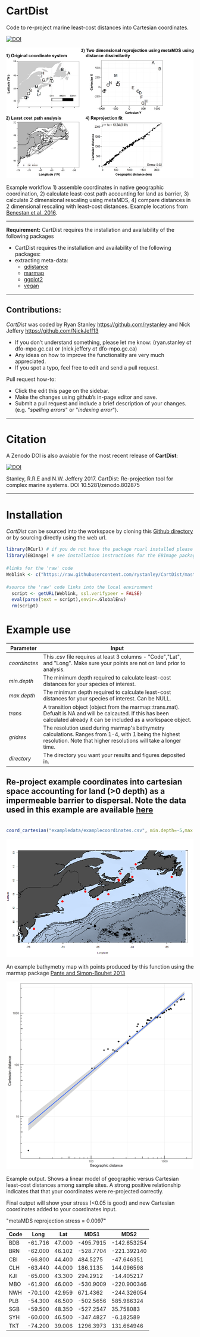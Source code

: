 # CartDist
Code to re-project marine least-cost distances into Cartesian coordinates.

[![DOI](https://zenodo.org/badge/93073704.svg)](https://zenodo.org/badge/latestdoi/93073704)


![](vignette/CartesianWorkflow.jpg)

Example workflow 1) assemble coordinates in native geographic coordination, 2) calculate least-cost path accounting for land as barrier, 3) calculate 2 dimensional rescaling using metaMDS, 4) compare distances in 2 dimensional rescaling with least-cost distances. Example locations from [Benestan et al. 2016](http://onlinelibrary.wiley.com/doi/10.1111/mec.13245/abstract). 


***
**Requirement:**
CartDist requires the installation and availability of the following packages

* CartDist requires the installation and availability of the following packages:
* extracting meta-data:
    * [gdistance](https://cran.r-project.org/web/packages/gdistance/gdistance.pdf)
    * [marmap](https://cran.r-project.org/web/packages/marmap/vignettes/marmap.pdf)
    * [ggplot2](http://ggplot2.org/)
    * [vegan](https://cran.r-project.org/web/packages/vegan/vegan.pdf)


***

## Contributions:
*CartDist* was coded by Ryan Stanley <https://github.com/rystanley> and Nick Jeffery <https://github.com/NickJeff13>

* If you don’t understand something, please let me know: 
(ryan.stanley _at_ dfo-mpo.gc.ca) or (nick.jeffery _at_ dfo-mpo.gc.ca)
* Any ideas on how to improve the functionality are very much appreciated. 
* If you spot a typo, feel free to edit and send a pull request.

Pull request how-to: 

  * Click the edit this page on the sidebar.
  * Make the changes using github’s in-page editor and save.
  * Submit a pull request and include a brief description of your changes. (e.g. "_spelling errors_" or "_indexing error_").
  
***

# **Citation** 

A Zenodo DOI is also avaiable for the most recent release of **CartDist**:

[![DOI](https://zenodo.org/badge/93073704.svg)](https://zenodo.org/badge/latestdoi/93073704)


Stanley, R.R.E and N.W. Jeffery 2017. CartDist: Re-projection tool for complex marine systems. DOI 10.5281/zenodo.802875


***
# **Installation**

*CartDist* can be sourced into the workspace by cloning this [Github directory](https://github.com/rystanley/CartDist) or by sourcing directly using the web url.

<a name="installation"/>

```r
library(RCurl) # if you do not have the package rcurl installed please load from CRAN.
library(EBImage) # see installation instructions for the EBImage package.

#links for the 'raw' code
Weblink <- c("https://raw.githubusercontent.com/rystanley/CartDist/master/CartDistFunction.R")

#source the 'raw' code links into the local environment
  script <- getURL(Weblink, ssl.verifypeer = FALSE)
  eval(parse(text = script),envir=.GlobalEnv)
  rm(script)  

```

# **Example use** <a name="exampleuse"/>


**Parameter** | **Input**  
--------------|-----------------------------------
*coordinates* | This .csv file requires at least 3 columns - "Code","Lat", and "Long". Make sure your points are not on land prior to analysis. 
*min.depth* | The minimum depth required to calculate least-cost distances for your species of interest. 
*max.depth*| The minimum depth required to calculate least-cost distances for your species of interest. Can be NULL. 
*trans*| A transition object (object from the marmap::trans.mat). Defualt is NA and will be calcauted. If this has been calculated already it can be included as a workspace object.
*gridres* | The resolution used during marmap's bathymetry calculations. Ranges from 1-4, with 1 being the highest resolution. Note that higher resolutions will take a longer time.
*directory* | The directory you want your results and figures deposited in. 

## Re-project example coordinates into cartesian space accounting for land (>0 depth) as a impermeable barrier to dispersal. Note the data used in this example are available [here](https://github.com/rystanley/CartDist/tree/master/exampledata)


```r

coord_cartesian("exampledata/examplecoordinates.csv", min.depth=-5,max.depth=NULL, gridres=2, directory="~/Desktop/") 

```
![](vignette/ExampleMap.png)

An example bathymetry map with points produced by this function using the marmap package [Pante and Simon-Bouhet 2013](https://cran.r-project.org/web/packages/marmap/index.html)

![](vignette/Cartesian_vs_Geographic_Distances.png)

Example output. Shows a linear model of geographic versus Cartesian least-cost distances among sample sites. A strong positive relationship indicates that that your coordinates were re-projected correctly.


Final output will show your stress (<0.05 is good) and new Cartesian coordinates added to your coordinates input. 

"metaMDS reprojection stress = 0.0097"

**Code**  |  **Long** |   **Lat**   |   **MDS1**    |    **MDS2**
----------|-----------|-------------|---------------|-------------
BDB | -61.716 | 47.000 | -495.7915 | -142.653254
BRN | -62.000 | 46.102 | -528.7704 | -221.392140
CBI | -66.800 | 44.400 | 484.5275 | -47.646351
CLH | -63.440 | 44.000 | 186.1135 | 144.096598
KJI | -65.000 | 43.300 | 294.2912 | -14.405217
MBO | -61.900 | 46.000 |  -530.9009 | -220.900346
NWH | -70.100 | 42.959 |  671.4362 | -244.326054
PLB | -54.300 | 46.500 | -502.5656 |  585.986324
SGB | -59.500 | 48.350 | -527.2547 |   35.758083
SYH | -60.000 | 46.500 | -347.4827 |   -6.182589
TKT | -74.200 | 39.006 | 1296.3973 |  131.664946
